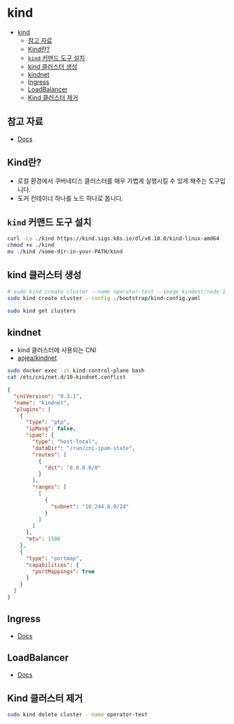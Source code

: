 # kind

- [kind](#kind)
  - [참고 자료](#참고-자료)
  - [Kind란?](#kind란)
  - [`kind` 커맨드 도구 설치](#kind-커맨드-도구-설치)
  - [kind 클러스터 생성](#kind-클러스터-생성)
  - [kindnet](#kindnet)
  - [Ingress](#ingress)
  - [LoadBalancer](#loadbalancer)
  - [Kind 클러스터 제거](#kind-클러스터-제거)

## 참고 자료

- [Docs](https://kind.sigs.k8s.io/)

## Kind란?

- 로컬 환경에서 쿠버네티스 클러스터를 매우 가볍게 실행시킬 수 있게 해주는 도구입니다.
- 도커 컨테이너 하나를 노드 하나로 봅니다.

## `kind` 커맨드 도구 설치

```bash
curl -Lo ./kind https://kind.sigs.k8s.io/dl/v0.10.0/kind-linux-amd64
chmod +x ./kind
mv ./kind /some-dir-in-your-PATH/kind
```

## kind 클러스터 생성

```bash
# sudo kind create cluster --name operator-test --image kindest/node:1.18.12
sudo kind create cluster --config ./bootstrap/kind-config.yaml
```

```bash
sudo kind get clusters
```

## kindnet

- kind 클러스터에 사용되는 CNI
- [aojea/kindnet](https://github.com/aojea/kindnet)

```bash
sudo docker exec -it kind-control-plane bash
cat /etc/cni/net.d/10-kindnet.conflist
```

```json
{
  "cniVersion": "0.3.1",
  "name": "kindnet",
  "plugins": [
    {
      "type": "ptp",
      "ipMasq": false,
      "ipam": {
        "type": "host-local",
        "dataDir": "/run/cni-ipam-state",
        "routes": [
          {
            "dst": "0.0.0.0/0"
          }
        ],
        "ranges": [
          [
            {
              "subnet": "10.244.0.0/24"
            }
          ]
        ]
      },
      "mtu": 1500
    },
    {
      "type": "portmap",
      "capabilities": {
        "portMappings": true
      }
    }
  ]
}
```

## Ingress

- [Docs](https://kind.sigs.k8s.io/docs/user/ingress/)

## LoadBalancer

- [Docs](https://kind.sigs.k8s.io/docs/user/loadbalancer/)

## Kind 클러스터 제거

```bash
sudo kind delete cluster --name operator-test
```
